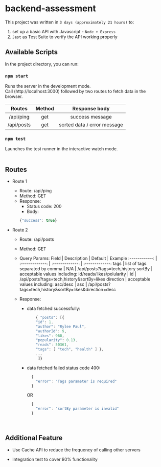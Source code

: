 # backend-assessment 

This project was written in `3 days (approximately 21 hours)` to:

1. set up a basic API with Javascript - `Node + Express`
2. `Jest` as Test Suite to verify the API working properly

## Available Scripts

In the project directory, you can run:

### `npm start`

Runs the server in the development mode.<br>
Call (http://localhost:3000) followed by two routes to fetch data in the browser.

|   Routes   | Method |        Response body        |
| :--------: | :----: | :-------------------------: |
| /api/ping  |  get   |       success message       |
| /api/posts |  get   | sorted data / error message |

### `npm test`

Launches the test runner in the interactive watch mode.
<br>
<br>

## Routes

- Route 1

  - Route: /api/ping
  - Method: GET
  - Response:
    - Status code: 200
    - Body:
    ```javascript
    {"success": true}
    ```

- Route 2

  - Route: /api/posts
  - Method: GET
  - Query Params:
    Field | Description | Default | Example
    :------------: | :-------------: | :-------------: | :-------------:
    tags | list of tags separated by comma | N/A | /api/posts?tags=tech,history
    sortBy | acceptable values including: id/reads/likes/polularity | id | /api/posts?tags=tech,history&sortBy=likes
    direction | acceptable values including: asc/desc | asc | /api/posts?tags=tech,history&sortBy=likes&direction=desc

  - Response:

    - data fetched successfully:

      ```javascript
          { "posts": [{
          "id": 1,
          "author": "Rylee Paul",
          "authorId": 9,
          "likes": 960,
          "popularity": 0.13,
          "reads": 50361,
          "tags": [ "tech", "health" ] },
          ...
           ]}
      ```

    - data fetched failed status code 400:

      ```javascript
        {
          "error": "Tags parameter is required"
        }
      ```

      OR

      ```javascript
        {
          "error": "sortBy parameter is invalid"
        }
      ```

<br>

## Additional Feature

- Use Cache API to reduce the frequency of calling other servers

- Integration test to cover 90% functionality
